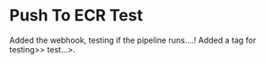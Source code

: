 # Push To ECR Test
Added the webhook, testing if the pipeline runs....!
Added a tag for testing>>
test...>.
